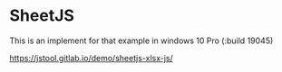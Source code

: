 # SheetJS

This is an implement for that example in windows 10 Pro (:build 19045)

  https://jstool.gitlab.io/demo/sheetjs-xlsx-js/
